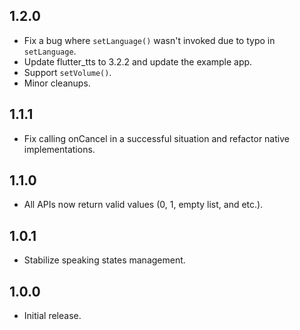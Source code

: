## 1.2.0

* Fix a bug where `setLanguage()` wasn't invoked due to typo in `setLanguage`.
* Update flutter_tts to 3.2.2 and update the example app.
* Support `setVolume()`.
* Minor cleanups.

## 1.1.1

* Fix calling onCancel in a successful situation and refactor native implementations.

## 1.1.0

* All APIs now return valid values (0, 1, empty list, and etc.).

## 1.0.1

* Stabilize speaking states management.

## 1.0.0

* Initial release.
